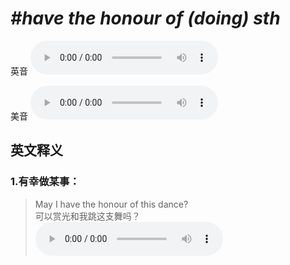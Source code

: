 # ***\#have the honour of (doing) sth*** 
英音
<audio src="./media/have the honour of doing sth1_AAC.aac" controls="controls"></audio>

美音
<audio src="./media/have the honour of doing sth2_AAC.aac" controls="controls"></audio>



  

英文释义
---
### 1.**有幸做某事：**  

 > May I have the honour of this dance?  
 > 可以赏光和我跳这支舞吗？    
<audio src="./media/honour-7.aac" controls="controls"></audio>


